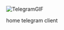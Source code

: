 ![TelegramGIF](https://github.com/user-attachments/assets/d39e7551-d3c8-4b80-b651-799ec797544a)

home telegram client
